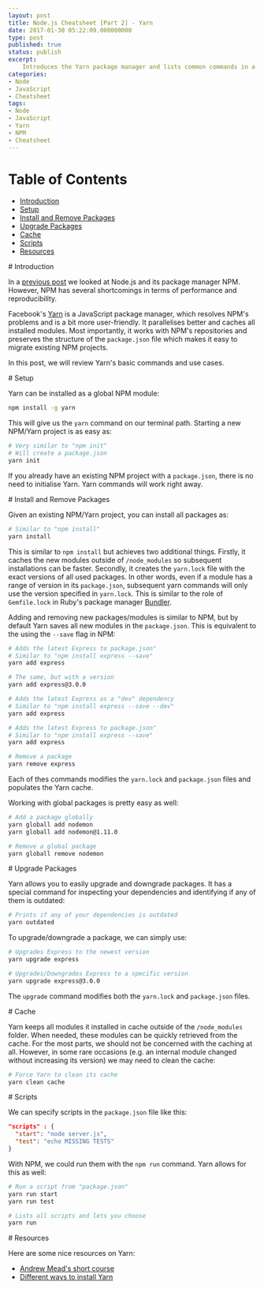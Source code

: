 ```yaml
---
layout: post
title: Node.js Cheatsheet [Part 2] - Yarn
date: 2017-01-30 05:22:09.000000000
type: post
published: true
status: publish
excerpt: 
    Introduces the Yarn package manager and lists common commands in a cheatsheet ...
categories:
- Node
- JavaScript
- Cheatsheet
tags:
- Node
- JavaScript
- Yarn
- NPM
- Cheatsheet
---
```



# Table of Contents

- [Introduction](#introduction)
- [Setup](#setup)
- [Install and Remove Packages](#install-remove-packages)
- [Upgrade Packages](#upgrade-packages)
- [Cache](#cache)
- [Scripts](#scripts)
- [Resources](#resources)

<div id='introduction'/>
# Introduction

In a [previous post](/2017/01/22/node-js-cheatsheet-part-1/) we looked
at Node.js and its package manager NPM. However, NPM has several shortcomings
in terms of performance and reproducibility.

Facebook's [Yarn](https://yarnpkg.com/) is a JavaScript package manager, 
which resolves NPM's problems and is a bit more user-friendly.
It parallelises better and caches all installed modules.
Most importantly, it works with NPM's repositories and preserves
the structure of the `package.json` file which makes it easy to migrate
existing NPM projects.

In this post, we will review Yarn's basic commands and use cases.

<div id='setup'/>
# Setup

Yarn can be installed as a global NPM module:

```bash
npm install -g yarn
```

This will give us the `yarn` command on our terminal path. Starting a
new NPM/Yarn project is as easy as:

```bash
# Very similar to "npm init"
# Will create a package.json
yarn init
```

If you already have an existing NPM project with a `package.json`, 
there is no need to initialise Yarn. Yarn commands will work right away.

<div id='install-remove-packages'/>
# Install and Remove Packages

Given an existing NPM/Yarn project, you can install all packages as:

```bash
# Similar to "npm install"
yarn install
```

This is similar to `npm install` but achieves two additional things. 
Firstly, it caches the new modules outside of `/node_modules`
so subsequent installations can be faster.
Secondly, it creates the `yarn.lock` file with the exact versions of all used
packages. In other words, even if a module has a range of version in its
`package.json`, subsequent yarn commands will only use the version 
specified in `yarn.lock`. This is similar to the role of `Gemfile.lock`
in Ruby's package manager [Bundler](http://bundler.io/).

Adding and removing new packages/modules is similar to NPM, but by default
Yarn saves all new modules in the `package.json`. This is equivalent to
the using the `--save` flag in NPM:

```bash
# Adds the latest Express to package.json"
# Similar to "npm install express --save"
yarn add express

# The same, but with a version
yarn add express@3.0.0

# Adds the latest Express as a "dev" dependency
# Similar to "npm install express --save --dev"
yarn add express

# Adds the latest Express to package.json"
# Similar to "npm install express --save"
yarn add express

# Remove a package
yarn remove express
```

Each of thes commands modifies the `yarn.lock` and `package.json` files
and populates the Yarn cache.

Working with global packages is pretty easy as well:

```bash
# Add a package globally
yarn globall add nodemon
yarn globall add nodemon@1.11.0

# Remove a global package
yarn globall remove nodemon
```

<div id='upgrade-packages'/>
# Upgrade Packages

Yarn allows you to easily upgrade and downgrade packages. 
It has a special command for inspecting your dependencies
and identifying if any of them is outdated:

```bash
# Prints if any of your dependencies is outdated
yarn outdated
```

To upgrade/downgrade a package, we can simply use:

```bash
# Upgrades Express to the newest version
yarn upgrade express

# Upgrades/Downgrades Express to a specific version
yarn upgrade express@3.0.0
```

The `upgrade` command modifies both the `yarn.lock` and `package.json` files.

<div id='cache'/>
# Cache

Yarn keeps all modules it installed in cache outside of the `/node_modules`
folder. When needed, these modules can be quickly retrieved from the cache.
For the most parts, we should not be concerned with the caching at all.
However, in some rare occasions (e.g. an internal module changed without 
increasing its version) we may need to clean the cache:

```bash
# Force Yarn to clean its cache
yarn clean cache
```

<div id='scripts'/>
# Scripts 

We can specify scripts in the `package.json` file like this:

```json
"scripts" : {
  "start": "node server.js",
  "test": "echo MISSING TESTS"
}
```

With NPM, we could run them with the `npm run` command. Yarn allows for this as well:

```bash
# Run a script from "package.json"
yarn run start
yarn run test

# Lists all scripts and lets you choose
yarn run
``` 

<div id='resources'/>
# Resources

Here are some nice resources on Yarn:

- [Andrew Mead's short course](http://www.mead.io/yarn/)
- [Different ways to install Yarn](https://yarnpkg.com/en/docs/install)
